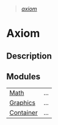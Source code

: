 > _[axiom](./axiom.md)_

# Axiom

## Description

## Modules

|                                   |                                         |
|-----------------------------------|-----------------------------------------|
|[Math](./axiom/math.md)            |...                                      |
|[Graphics](./axiom/graphics.md)    |...                                      |
|[Container](./axiom/container.md)  |...                                      |
